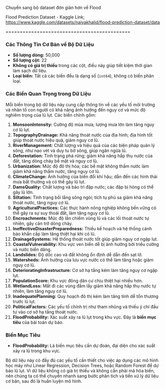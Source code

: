 Chuyển sang bộ dataset đơn giản hơn về Flood 

Flood Prediction Dataset   - Kaggle
Link; https://www.kaggle.com/datasets/naiyakhalid/flood-prediction-dataset/data

============================================

### Các Thông Tin Cơ Bản về Bộ Dữ Liệu

- **Số lượng dòng:** 50,000
- **Số lượng cột:** 22
- **Không có giá trị thiếu** trong các cột, điều này giúp tiết kiệm thời gian làm sạch dữ liệu.
- **Loại biến:** Tất cả các biến đều là dạng số (`int64`), không có biến phân loại.

### Các Biến Quan Trọng trong Dữ Liệu
Mỗi biến trong bộ dữ liệu này cung cấp thông tin về các yếu tố môi trường và nhân tố con người có khả năng ảnh hưởng đến nguy cơ và mức độ nghiêm trọng của lũ lụt. Các biến chính gồm:

1. **MonsoonIntensity:** Cường độ mùa mưa; lượng mưa lớn làm tăng nguy cơ lũ lụt.
2. **TopographyDrainage:** Khả năng thoát nước của địa hình; địa hình tốt giúp thoát nước hiệu quả, giảm nguy cơ lũ.
3. **RiverManagement:** Chất lượng và hiệu quả của các biện pháp quản lý sông, như nạo vét và duy tu bờ sông, giúp ngăn ngừa lũ.
4. **Deforestation:** Tình trạng phá rừng; giảm khả năng hấp thụ nước của đất, tăng dòng chảy bề mặt và nguy cơ lũ.
5. **Urbanization:** Mức độ đô thị hóa; các bề mặt không thấm nước làm giảm khả năng thấm nước, tăng nguy cơ lũ.
6. **ClimateChange:** Ảnh hưởng của biến đổi khí hậu; dẫn đến các hình thái mưa bất thường và có thể gây lũ lụt.
7. **DamsQuality:** Chất lượng và bảo trì đập nước; các đập bị hỏng có thể gây lũ lớn.
8. **Siltation:** Tình trạng bồi lắng sông ngòi; tích tụ phù sa giảm khả năng thoát nước, tăng nguy cơ lũ.
9. **AgriculturalPractices:** Các thực hành nông nghiệp không bền vững có thể gây ra sự suy thoái đất, làm tăng nguy cơ lũ.
10. **Encroachments:** Mức độ lấn chiếm vùng lũ và các lối thoát nước tự nhiên, gây cản trở dòng chảy.
11. **IneffectiveDisasterPreparedness:** Thiếu kế hoạch và hệ thống cảnh báo khẩn cấp làm tăng thiệt hại khi có lũ.
12. **DrainageSystems:** Hệ thống thoát nước tốt giúp giảm nguy cơ ngập lụt.
13. **CoastalVulnerability:** Khu vực ven biển dễ bị ảnh hưởng bởi triều cường và nước biển dâng.
14. **Landslides:** Độ dốc cao và đất không ổn định dễ dẫn đến sạt lở.
15. **Watersheds:** Ảnh hưởng của lưu vực nước có thể làm tăng hoặc giảm nguy cơ lũ.
16. **DeterioratingInfrastructure:** Cơ sở hạ tầng kém làm tăng nguy cơ ngập lụt.
17. **PopulationScore:** Khu vực đông dân cư chịu thiệt hại nhiều hơn.
18. **WetlandLoss:** Mất đi các vùng đầm lầy giảm khả năng hấp thụ nước tự nhiên, làm tăng nguy cơ lũ.
19. **InadequatePlanning:** Quy hoạch đô thị kém làm tăng tính dễ tổn thương trước lũ lụt.
20. **PoliticalFactors:** Các yếu tố chính trị như tham nhũng và thiếu ý chí đầu tư vào cơ sở hạ tầng thoát nước.
21. **FloodProbability:** Xác suất xảy ra lũ lụt trong khu vực. Đây là **biến mục tiêu** của bài toán dự báo.

### Biến Mục Tiêu
- **FloodProbability:** Là biến mục tiêu cần dự đoán, đại diện cho xác suất xảy ra lũ trong khu vực.

Bộ dữ liệu này có đầy đủ các yếu tố cần thiết cho việc áp dụng các mô hình học máy như Linear Regression, Decision Trees, hoặc Random Forest để dự báo lũ lụt. Vì dữ liệu không có giá trị thiếu và không cần phải mã hóa biến, nên chúng ta có thể chuyển nhanh sang bước phân tích và tiền xử lý dữ liệu cơ bản, sau đó là huấn luyện mô hình.
